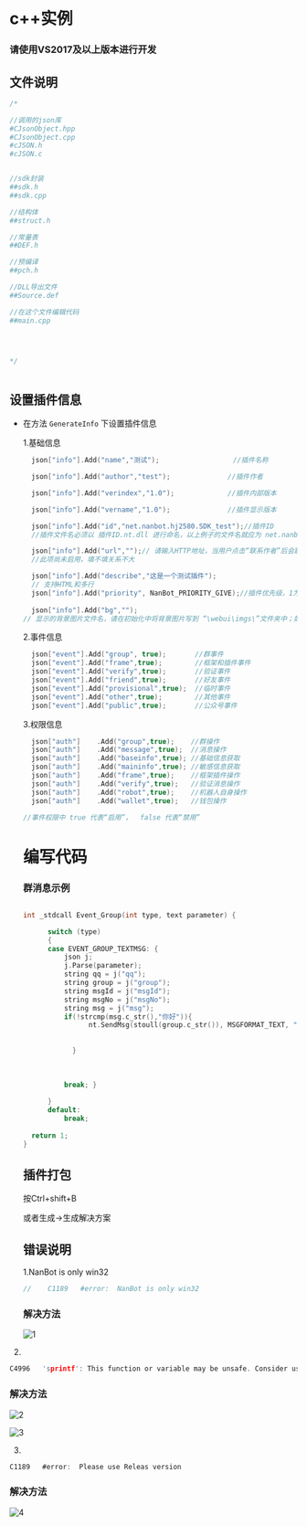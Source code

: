 # c++实例



### 请使用VS2017及以上版本进行开发

## 文件说明

```c++
/*

//调用的json库
#CJsonObject.hpp
#CJsonObject.cpp
#cJSON.h
#cJSON.c


//sdk封装
##sdk.h
##sdk.cpp

//结构体
##struct.h

//常量表
##DEF.h

//预编译
##pch.h

//DLL导出文件
##Source.def

//在这个文件编辑代码
##main.cpp




*/



```



## 设置插件信息

- 在方法 `GenerateInfo` 下设置插件信息

  1.基础信息

  ```c++ 
  	json["info"].Add("name","测试");					//插件名称
  
  	json["info"].Add("author","test");				//插件作者
  
  	json["info"].Add("verindex","1.0");				//插件内部版本
  
  	json["info"].Add("vername","1.0");				//插件显示版本
  
  	json["info"].Add("id","net.nanbot.hj2580.SDK_test");//插件ID
  	//插件文件名必须以 插件ID.nt.dll 进行命名，以上例子的文件名就应为 net.nanbot.hj2580.SDK_test.nt.dll
  
  	json["info"].Add("url","");// 请输入HTTP地址，当用户点击“联系作者”后会跳转到该地址 
  	//此项尚未启用，填不填关系不大
  
  	json["info"].Add("describe","这是一个测试插件");
  	// 支持HTML和多行
  	json["info"].Add("priority", NanBot_PRIORITY_GIVE);//插件优先级，1为优先，2为正常，3为滞后
  	 
  	json["info"].Add("bg","");
  // 显示的背景图片文件名，请在初始化中将背景图片写到 “\webui\imgs\”文件夹中；如“net.nanbot.test.jpg”
  
  
  ```

  2.事件信息

  ```c++
  	json["event"].Add("group", true);		//群事件 
  	json["event"].Add("frame",true);		//框架和插件事件 
  	json["event"].Add("verify",true);		//验证事件 
  	json["event"].Add("friend",true);		//好友事件 
  	json["event"].Add("provisional",true);	//临时事件 
  	json["event"].Add("other",true);		//其他事件 
  	json["event"].Add("public",true);		//公众号事件
  
  ```

  3.权限信息

  ```c++
  	json["auth"] 	.Add("group",true);    //群操作
  	json["auth"]	.Add("message",true);  //消息操作
  	json["auth"]	.Add("baseinfo",true); //基础信息获取
  	json["auth"]	.Add("maininfo",true); //敏感信息获取
  	json["auth"]	.Add("frame",true);	   //框架插件操作
  	json["auth"]	.Add("verify",true);   //验证消息操作
  	json["auth"]	.Add("robot",true);	   //机器人自身操作
  	json["auth"]	.Add("wallet",true);   //钱包操作
  ```

  ~~~cpp
  //事件权限中 true 代表“启用”，  false 代表“禁用”
  ~~~

  

  # 编写代码

  ### 群消息示例

  ```cpp
  
  int _stdcall Event_Group(int type, text parameter) {
  
  		switch (type)
  		{
  		case EVENT_GROUP_TEXTMSG: {
  			json j;
  			j.Parse(parameter);
  			string qq = j("qq");
  			string group = j("group");
  			string msgId = j("msgId");
  			string msgNo = j("msgNo");
  			string msg = j("msg");
  			if(!strcmp(msg.c_str(),"你好")){
                  nt.SendMsg(stoull(group.c_str()), MSGFORMAT_TEXT, "你好", 2, 0);
                  
                  
              }
              
              
              
  			break; }
  		
  		}
  		default:
  			break;
  	
  	return 1;
  }
  
  ```

  ## 插件打包

  按Ctrl+shift+B

  或者生成->生成解决方案

  ## 错误说明

  1.NanBot is only win32	

  ~~~cpp
  //	C1189	#error:  NanBot is only win32	
  
  ~~~

  ### 解决方法

  ![1](1.JPG)

2.

```c
C4996	'sprintf': This function or variable may be unsafe. Consider using sprintf_s instead. To disable deprecation, use _CRT_SECURE_NO_WARNINGS	

```

### 	解决方法

![2](2.JPG)

![3](3.JPG)

3.

```c
C1189	#error:  Please use Releas version	

```

### 	解决方法

![4](4.jpg)